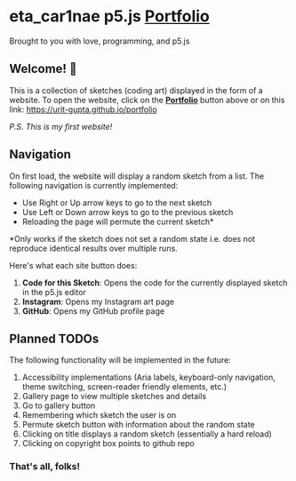 # eta_car1nae p5.js [Portfolio](https://urit-gupta.github.io/portfolio)

Brought to you with love, programming, and p5.js

## Welcome! 👋

This is a collection of sketches (coding art) displayed in the form of a website. To open the website, click on the [**Portfolio**](https://urit-gupta.github.io/portfolio) button above or on this link: https://urit-gupta.github.io/portfolio

_P.S. This is my first website!_

## Navigation

On first load, the website will display a random sketch from a list. The following navigation is currently implemented:

- Use Right or Up arrow keys to go to the next sketch
- Use Left or Down arrow keys to go to the previous sketch
- Reloading the page will permute the current sketch*
  
*Only works if the sketch does not set a random state i.e. does not reproduce identical results over multiple runs.

Here's what each site button does:
1. **Code for this Sketch**: Opens the code for the currently displayed sketch in the p5.js editor
2. **Instagram**: Opens my Instagram art page
3. **GitHub**: Opens my GitHub profile page

## Planned TODOs

The following functionality will be implemented in the future:

1. Accessibility implementations (Aria labels, keyboard-only navigation, theme switching, screen-reader friendly elements, etc.)
2. Gallery page to view multiple sketches and details
3. Go to gallery button
4. Remembering which sketch the user is on
5. Permute sketch button with information about the random state
6. Clicking on title displays a random sketch (essentially a hard reload)
7. Clicking on copyright box points to github repo

### That's all, folks!
